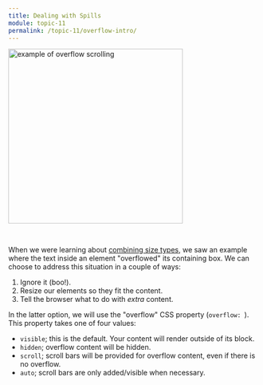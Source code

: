 ```yaml
---
title: Dealing with Spills
module: topic-11
permalink: /topic-11/overflow-intro/
---
```


<div class="divider-heading"></div>

<img src="../img/box-model-overflow.gif" alt="example of overflow scrolling" style="width: 350px; margin: 0 auto 30px;" />

When we were learning about <a href="./../box-sizing#combine-size" target="_blank">combining size types</a>, we saw an example where the text inside an element "overflowed" its containing box. We can choose to address this situation in a couple of ways:

1. Ignore it (boo!).
2. Resize our elements so they fit the content.
3. Tell the browser what to do with _extra_ content.

In the latter option, we will use the "overflow" CSS property (`overflow: `). This property takes one of four values:

- `visible`; this is the default. Your content will render outside of its block.
- `hidden`; overflow content will be hidden.
- `scroll`; scroll bars will be provided for overflow content, even if there is no overflow.
- `auto`; scroll bars are only added/visible when necessary.
